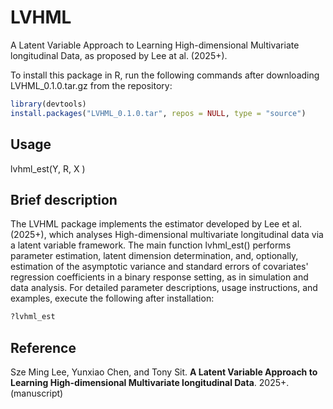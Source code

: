 # LVHML
A Latent Variable Approach to Learning High-dimensional Multivariate longitudinal Data, as proposed by Lee at al. (2025+).

To install this package in R, run the following commands after downloading LVHML_0.1.0.tar.gz from the repository:

```R
library(devtools) 
install.packages("LVHML_0.1.0.tar", repos = NULL, type = "source")
```

## Usage 
lvhml_est(Y, R, X ) 


## Brief description
The LVHML package implements the estimator developed by Lee et al. (2025+), which analyses High-dimensional multivariate longitudinal data via a latent variable framework. The main function lvhml_est() performs parameter estimation, latent dimension determination, and, optionally, estimation of the asymptotic variance and standard errors of covariates' regression coefficients in a binary response setting, as in simulation and data analysis. For detailed parameter descriptions, usage instructions, and examples, execute the following after installation:

```R
?lvhml_est
```

## Reference 
Sze Ming Lee, Yunxiao Chen, and Tony Sit. **A Latent Variable Approach to Learning
High-dimensional Multivariate longitudinal Data**. 2025+. (manuscript)
